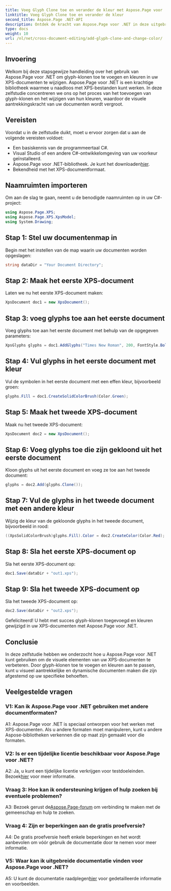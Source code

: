 ```yaml
---
title: Voeg Glyph Clone toe en verander de kleur met Aspose.Page voor .NET
linktitle: Voeg Glyph Clone toe en verander de kleur
second_title: Aspose.Page .NET-API
description: Ontdek de kracht van Aspose.Page voor .NET in deze uitgebreide tutorial. Leer moeiteloos glyph-klonen toevoegen en kleuren wijzigen in XPS-documenten.
type: docs
weight: 10
url: /nl/net/cross-document-editing/add-glyph-clone-and-change-color/
---
```

## Invoering

Welkom bij deze stapsgewijze handleiding over het gebruik van Aspose.Page voor .NET om glyph-klonen toe te voegen en kleuren in uw XPS-documenten te wijzigen. Aspose.Page voor .NET is een krachtige bibliotheek waarmee u naadloos met XPS-bestanden kunt werken. In deze zelfstudie concentreren we ons op het proces van het toevoegen van glyph-klonen en het wijzigen van hun kleuren, waardoor de visuele aantrekkingskracht van uw documenten wordt vergroot.

## Vereisten

Voordat u in de zelfstudie duikt, moet u ervoor zorgen dat u aan de volgende vereisten voldoet:

- Een basiskennis van de programmeertaal C#.
- Visual Studio of een andere C#-ontwikkelomgeving van uw voorkeur geïnstalleerd.
-  Aspose.Page voor .NET-bibliotheek. Je kunt het downloaden[hier](https://releases.aspose.com/page/net/).
- Bekendheid met het XPS-documentformaat.

## Naamruimten importeren

Om aan de slag te gaan, neemt u de benodigde naamruimten op in uw C#-project:

```csharp
using Aspose.Page.XPS;
using Aspose.Page.XPS.XpsModel;
using System.Drawing;
```

## Stap 1: Stel uw documentenmap in

Begin met het instellen van de map waarin uw documenten worden opgeslagen:

```csharp
string dataDir = "Your Document Directory";
```

## Stap 2: Maak het eerste XPS-document

Laten we nu het eerste XPS-document maken:

```csharp
XpsDocument doc1 = new XpsDocument();
```

## Stap 3: voeg glyphs toe aan het eerste document

Voeg glyphs toe aan het eerste document met behulp van de opgegeven parameters:

```csharp
XpsGlyphs glyphs = doc1.AddGlyphs("Times New Roman", 200, FontStyle.Bold, 50, 250, "Test");
```

## Stap 4: Vul glyphs in het eerste document met kleur

Vul de symbolen in het eerste document met een effen kleur, bijvoorbeeld groen:

```csharp
glyphs.Fill = doc1.CreateSolidColorBrush(Color.Green);
```

## Stap 5: Maak het tweede XPS-document

Maak nu het tweede XPS-document:

```csharp
XpsDocument doc2 = new XpsDocument();
```

## Stap 6: Voeg glyphs toe die zijn gekloond uit het eerste document

Kloon glyphs uit het eerste document en voeg ze toe aan het tweede document:

```csharp
glyphs = doc2.Add(glyphs.Clone());
```

## Stap 7: Vul de glyphs in het tweede document met een andere kleur

Wijzig de kleur van de gekloonde glyphs in het tweede document, bijvoorbeeld in rood:

```csharp
((XpsSolidColorBrush)glyphs.Fill).Color = doc2.CreateColor(Color.Red);
```

## Stap 8: Sla het eerste XPS-document op

Sla het eerste XPS-document op:

```csharp
doc1.Save(dataDir + "out1.xps");
```

## Stap 9: Sla het tweede XPS-document op

Sla het tweede XPS-document op:

```csharp
doc2.Save(dataDir + "out2.xps");
```

Gefeliciteerd! U hebt met succes glyph-klonen toegevoegd en kleuren gewijzigd in uw XPS-documenten met Aspose.Page voor .NET.

## Conclusie

In deze zelfstudie hebben we onderzocht hoe u Aspose.Page voor .NET kunt gebruiken om de visuele elementen van uw XPS-documenten te verbeteren. Door glyph-klonen toe te voegen en kleuren aan te passen, kunt u visueel aantrekkelijke en dynamische documenten maken die zijn afgestemd op uw specifieke behoeften.

## Veelgestelde vragen

### V1: Kan ik Aspose.Page voor .NET gebruiken met andere documentformaten?

A1: Aspose.Page voor .NET is speciaal ontworpen voor het werken met XPS-documenten. Als u andere formaten moet manipuleren, kunt u andere Aspose-bibliotheken verkennen die op maat zijn gemaakt voor die formaten.

### V2: Is er een tijdelijke licentie beschikbaar voor Aspose.Page voor .NET?

 A2: Ja, u kunt een tijdelijke licentie verkrijgen voor testdoeleinden. Bezoek[hier](https://purchase.aspose.com/temporary-license/) voor meer informatie.

### Vraag 3: Hoe kan ik ondersteuning krijgen of hulp zoeken bij eventuele problemen?

 A3: Bezoek gerust de[Aspose.Page-forum](https://forum.aspose.com/c/page/39) om verbinding te maken met de gemeenschap en hulp te zoeken.

### Vraag 4: Zijn er beperkingen aan de gratis proefversie?

A4: De gratis proefversie heeft enkele beperkingen en het wordt aanbevolen om vóór gebruik de documentatie door te nemen voor meer informatie.

### V5: Waar kan ik uitgebreide documentatie vinden voor Aspose.Page voor .NET?

 A5: U kunt de documentatie raadplegen[hier](https://reference.aspose.com/page/net/) voor gedetailleerde informatie en voorbeelden.